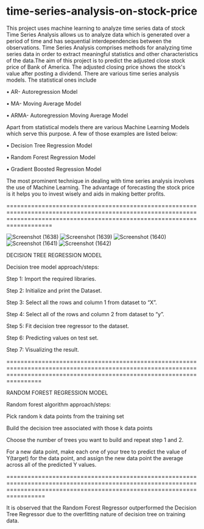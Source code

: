 # time-series-analysis-on-stock-price
This project uses machine learning to analyze time series data of stock
Time Series Analysis allows us to analyze data which is generated  over a period of time and has sequential interdependencies between  the observations. Time Series Analysis comprises methods for analyzing time series data in order to extract meaningful statistics and other characteristics of the data.The aim of this project is to predict the adjusted  close stock price of Bank of America. The adjusted closing price  shows the stock's value after posting a dividend. There are various  time series analysis models. The statistical ones include ​

• AR- Autoregression Model  ​

• MA- Moving Average Model  ​

• ARMA- Autoregression Moving Average Model​

Apart from statistical models there are various Machine Learning  Models which serve this purpose. A few of those examples are listed  below:  ​

• Decision Tree Regression Model  ​

• Random Forest Regression Model  ​

• Gradient Boosted Regression Model  ​

The most prominent technique in dealing with time series analysis  involves the use of Machine Learning. The advantage of forecasting  the stock price is it helps you to invest wisely and aids in making  better profits.​

===============================================================================================================================================================================

![Screenshot (1638)](https://user-images.githubusercontent.com/56502606/121807360-6c94e480-cc71-11eb-8c39-341927b8fcc6.png)
![Screenshot (1639)](https://user-images.githubusercontent.com/56502606/121807362-6dc61180-cc71-11eb-97e5-a1c25063c81a.png)
![Screenshot (1640)](https://user-images.githubusercontent.com/56502606/121807363-6e5ea800-cc71-11eb-8395-3cab53bdf025.png)
![Screenshot (1641)](https://user-images.githubusercontent.com/56502606/121807366-6f8fd500-cc71-11eb-89f9-de84c5a68984.png)
![Screenshot (1642)](https://user-images.githubusercontent.com/56502606/121807370-79193d00-cc71-11eb-9394-9527ba27da79.png)

DECISION TREE REGRESSION MODEL​

Decision tree model approach/steps:​

Step 1: Import the required libraries. ​

Step 2: Initialize and print the Dataset.​

Step 3: Select all the rows and column 1 from dataset to “X”. ​

Step 4: Select all of the rows and column 2 from dataset to “y”. ​

Step 5: Fit decision tree regressor to the dataset. ​

Step 6: Predicting values on test set. ​

Step 7: Visualizing the result.​

============================================================================================================================================================================

RANDOM FOREST REGRESSION MODEL​

Random forest algorithm approach/steps:​

Pick random k data points from the training set​

Build the decision tree associated with those k data points​

Choose the number of trees you want to build and repeat step 1 and 2.​

For a new data point, make each one of your tree to predict the value of Y(target) for the data point, and assign the new data point the average across all of the predicted Y values. ​
  
=============================================================================================================================================================================

It is observed that the Random Forest Regressor outperformed the Decision Tree Regressor due to the overfitting nature of decision tree on training data.
